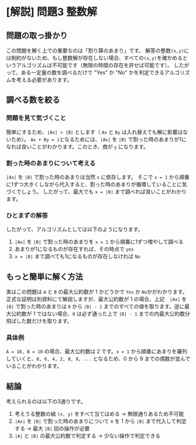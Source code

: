 # [解説] 問題3 整数解

## 問題の取っ掛かり

この問題を解く上での重要なのは「割り算のあまり」です。
解答の整数`(x,y)`には制約がないため、もし整数解が存在しない場合、すべての`(x,y)`を確かめるというアルゴリズムは不可能です（無限の時間の存在を許せば可能です）。
したがって、ある一定量の数を調べるだけで "Yes" か "No" かを判定できるアルゴリズムを考える必要があります。

## 調べる数を絞る

### 問題を見て気づくこと

簡単にするため、`|Ax| > |B|` とします（ `Ax` と `By` は入れ替えても解に影響はないため）。
`Ax + By = 1`となるためには、`|Ax|` を `|B|` で割った時のあまりが1になれば良いことがわかります。このとき、商が `y` になります。

### 割った時のあまりについて考える

`|Ax|` を `|B|` で割った時のあまりは当然 `x` に依存します。
そこで `x = 1` から順番に1ずつ大きくしながら代入すると、割った時のあまりが循環していることに気づくでしょう。
したがって、最大でも `x = |B|` まで調べれば良いことがわかります。

### ひとまずの解答

したがって、アルゴリズムとしては以下のようになります。
1. `|Ax|` を `|B|` で割った時のあまりを `x = 1` から順番に1ずつ増やして調べる
1. あまりが1になるものが存在すれば、その時点で `yes`
1. `x = |B|` まで調べても1になるものが存在しなければ `No`

## もっと簡単に解く方法

実はこの問題は `A` と `B` の最大公約数が 1 かどうかで `Yes` か `No`かがわかります。
正式な証明は別資料にて解説しますが、最大公約数が 1 の場合、上記　`|Ax|` を `|B|` で割った時のあまりは `0` から `|B| - 1` までのすべての値を取ります。逆に最大公約数が 1 ではない場合、`0` は必ず通った上で `|B| - 1` までの内最大公約数分飛ばした数だけを取ります。

### 具体例

`A = 18, B = 10` の場合、最大公約数は 2 です。`x = 1` から順番にあまりを羅列していくと、`8, 6, 4, 2, 0, 8, ...` となるため、0 から 9 までの偶数が並んでいることがわかります。

## 結論

考えられるのは以下の3通りです。

1. 考えうる整数の組 `(x, y)` をすべて当てはめる → 無限通りあるため不可能
1. `|Ax|` を `|B|` で割った時のあまりについて x を 1 から `|B|` まで代入して判定する → 最大 `|B|` 回の操作が必要
1. `|A|` と `|B|` の最大公約数で判定する → 少ない操作で判定できる